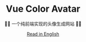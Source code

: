 <div align="center">
  <h1>Vue Color Avatar</h1>

  <p>🧑‍🦱 一个纯前端实现的头像生成网站 🧑‍🦳</p>

[Read in English](https://github.com/Codennnn/vue-color-avatar/blob/main/README.md)
